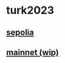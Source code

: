 # turk2023

## [sepolia](https://turk2023.kaido.team)

## [mainnet (wip)](https://oracle.thebay.me)
